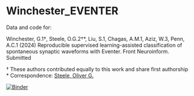 # Winchester_EVENTER

Data and code for:

Winchester, G.1†, Steele, O.G.2†*, Liu, S.1, Chagas, A.M.1, Aziz, W.3, Penn, A.C.1  (2024) Reproducible supervised learning-assisted classification of spontaneous synaptic waveforms with Eventer. Front Neuroinform. Submitted

† These authors contributed equally to this work and share first authorship  
\* Correspondence:  [Steele, Oliver G.](mailto:O.Steele@BSMS.ac.uk)   
  
[![Binder](https://mybinder.org/badge.svg)](https://mybinder.org/v2/gh/acpennlab/statistics-resampling-online/jammy-docker?urlpath=git-pull%3Frepo%3Dhttps%253A%252F%252Fgithub.com%252Facp29%252FWinchester_EVENTER%26urlpath%3Dlab%252Ftree%252FWinchester_EVENTER%252Findex.ipynb%26branch%3Dmaster)

